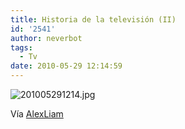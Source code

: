 ```yaml
---
title: Historia de la televisión (II)
id: '2541'
author: neverbot
tags:
  - Tv
date: 2010-05-29 12:14:59
---
```


![201005291214.jpg](./201005291214.jpg)

Vía [AlexLiam](http://alexliam.tumblr.com/post/155799632)